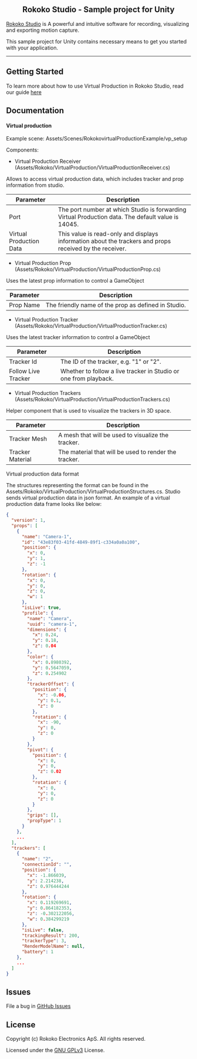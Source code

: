 <h2 align="center"> Rokoko Studio - Sample project for Unity</h1>

[Rokoko Studio](https://www.rokoko.com/en/products/studio) is A powerful and intuitive software for recording, visualizing and exporting motion capture.

This sample project for Unity contains necessary means to get you started with your application.

---

## Getting Started

To learn more about how to use Virtual Production in Rokoko Studio, read our guide [here](https://rokoko.atlassian.net/servicedesk/customer/kb/view/861208607)

## Documentation

#### Virtual production


Example scene: Assets/Scenes/RokokovirtualProductionExample/vp_setup

Components: 

- Virtual Production Receiver (Assets/Rokoko/VirtualProduction/VirtualProductionReceiver.cs)

Allows to access virtual production data, which includes tracker and prop information from studio.

| Parameter  | Description |
| ------------- | ------------- |
| Port  | The port number at which Studio is forwarding Virtual Production data. The default value is 14045.  |
| Virtual Production Data  | This value is read-only and displays information about the trackers and props received by the receiver.  |

- Virtual Production Prop (Assets/Rokoko/VirtualProduction/VirtualProductionProp.cs)

Uses the latest prop information to control a GameObject

| Parameter  | Description |
| ------------- | ------------- |
| Prop Name  | The friendly name of the prop as defined in Studio.  |

- Virtual Production Tracker (Assets/Rokoko/VirtualProduction/VirtualProductionTracker.cs)

Uses the latest tracker information to control a GameObject

| Parameter  | Description |
| ------------- | ------------- |
| Tracker Id  | The ID of the tracker, e.g. "1" or "2".  |
| Follow Live Tracker  | Whether to follow a live tracker in Studio or one from playback.  |

- Virtual Production Trackers  (Assets/Rokoko/VirtualProduction/VirtualProductionTrackers.cs)

Helper component that is used to visualize the trackers in 3D space.

| Parameter  | Description |
| ------------- | ------------- |
| Tracker Mesh  | A mesh that will be used to visualize the tracker.  |
| Tracker Material  | The material that will be used to render the tracker.  |

Virtual production data format

The structures representing the format can be found in the Assets/Rokoko/VirtualProduction/VirtualProductionStructures.cs.
Studio sends virtual production data in json format. An example of a virtual production data frame looks like below:
```json
{
  "version": 1,
  "props": [
    {
      "name": "Camera-1",
      "id": "43e83f03-41fd-4849-89f1-c334a0a0a100",
      "position": {
        "x": 0,
        "y": 1,
        "z": -1
      },
      "rotation": {
        "x": 0,
        "y": 0,
        "z": 0,
        "w": 1
      },
      "isLive": true,
      "profile": {
        "name": "Camera",
        "uuid": "camera-1",
        "dimensions": {
          "x": 0.24,
          "y": 0.18,
          "z": 0.04
        },
        "color": {
          "x": 0.8980392,
          "y": 0.5647059,
          "z": 0.254902
        },
        "trackerOffset": {
          "position": {
            "x": -0.06,
            "y": 0.1,
            "z": 0
          },
          "rotation": {
            "x": -90,
            "y": 0,
            "z": 0
          }
        },
        "pivot": {
          "position": {
            "x": 0,
            "y": 0,
            "z": 0.02
          },
          "rotation": {
            "x": 0,
            "y": 0,
            "z": 0
          }
        },
        "grips": [],
        "propType": 1
      }
    },
    ...
  ],
  "trackers": [
    {
      "name": "2",
      "connectionId": "",
      "position": {
        "x": -1.866039,
        "y": 2.214238,
        "z": 0.976444244
      },
      "rotation": {
        "x": 0.119269691,
        "y": 0.864182353,
        "z": -0.302122056,
        "w": 0.384299219
      },
      "isLive": false,
      "trackingResult": 200,
      "trackerType": 3,
      "RenderModelName": null,
      "battery": 1
    },
    ...
  ]
}
```


## Issues

File a bug in [GitHub Issues](https://github.com/RokokoElectronics/studio-unity-sample-project/issues)

## License

Copyright (c) Rokoko Electronics ApS. All rights reserved.

Licensed under the [GNU GPLv3](https://github.com/RokokoElectronics/rokoko-studio-unity-sample-project/blob/master/LICENSE.md) License.

